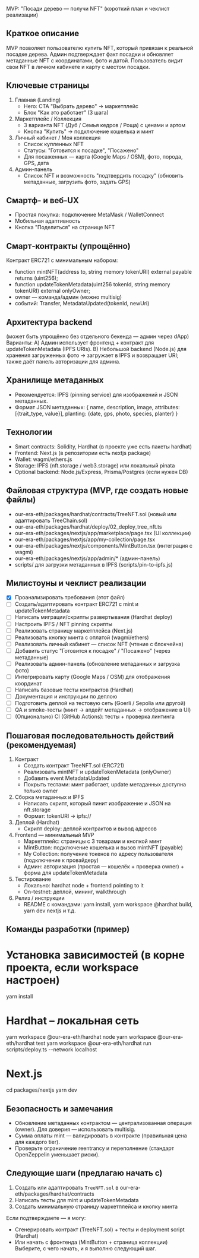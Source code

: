 MVP: "Посади дерево — получи NFT" (короткий план и чеклист реализации)

Краткое описание
----------------
MVP позволяет пользователю купить NFT, который привязан к реальной посадке дерева. Админ подтверждает факт посадки и обновляет метаданные NFT с координатами, фото и датой. Пользователь видит свои NFT в личном кабинете и карту с местом посадки.

Ключевые страницы
-----------------
1. Главная (Landing)
   - Hero: CTA "Выбрать дерево" → маркетплейс
   - Блок "Как это работает" (3 шага)
2. Маркетплейс / Коллекция
   - 3 варианта NFT (Дуб / Семья кедров / Роща) с ценами и артом
   - Кнопка "Купить" → подключение кошелька и минт
3. Личный кабинет / Моя коллекция
   - Список купленных NFT
   - Статусы: "Готовится к посадке", "Посажено"
   - Для посаженных — карта (Google Maps / OSM), фото, порода, GPS, дата
4. Админ-панель
   - Список NFT и возможность "подтвердить посадку" (обновить метаданные, загрузить фото, задать GPS)

Смартф- и веб-UX
----------------
- Простая покупка: подключение MetaMask / WalletConnect
- Мобильная адаптивность
- Кнопка "Поделиться" на странице NFT

Смарт‑контракты (упрощённо)
---------------------------
Контракт ERC721 с минимальным набором:
- function mintNFT(address to, string memory tokenURI) external payable returns (uint256);
- function updateTokenMetadata(uint256 tokenId, string memory tokenURI) external onlyOwner;
- owner — команда/админ (можно multisig)
- событий: Transfer, MetadataUpdated(tokenId, newUri)

Архитектура backend
-------------------
(может быть упрощённо без отдельного бекенда — админ через dApp)
Варианты:
A) Админ использует фронтенд + контракт для updateTokenMetadata (IPFS URIs).
B) Небольшой backend (Node.js) для хранения загруженных фото → загружает в IPFS и возвращает URI; также даёт панель авторизации для админа.

Хранилище метаданных
-------------------
- Рекомендуется: IPFS (pinning service) для изображений и JSON метаданных.
- Формат JSON метаданных: { name, description, image, attributes: [{trait_type, value}], planting: {date, gps, photo, species, planter} }

Технологии
----------
- Smart contracts: Solidity, Hardhat (в проекте уже есть пакеты hardhat)
- Frontend: Next.js (в репозитории есть nextjs package)
- Wallet: wagmi/ethers.js
- Storage: IPFS (nft.storage / web3.storage) или локальный pinata
- Optional backend: Node.js/Express, Prisma/Postgres (если нужен DB)

Файловая структура (MVP, где создать новые файлы)
------------------------------------------------
- our-era-eth/packages/hardhat/contracts/TreeNFT.sol (новый или адаптировать TreeChain.sol)
- our-era-eth/packages/hardhat/deploy/02_deploy_tree_nft.ts
- our-era-eth/packages/nextjs/app/marketplace/page.tsx (UI коллекции)
- our-era-eth/packages/nextjs/app/my-collection/page.tsx
- our-era-eth/packages/nextjs/components/MintButton.tsx (интеграция с wagmi)
- our-era-eth/packages/nextjs/app/admin/* (админ-панель)
- scripts/ для загрузки метаданных в IPFS (scripts/pin-to-ipfs.js)

Милистоуны и чеклист реализации
------------------------------
- [x] Проанализировать требования (этот файл)
- [ ] Создать/адаптировать контракт ERC721 с mint и updateTokenMetadata
- [ ] Написать миграции/скрипты развертывания (Hardhat deploy)
- [ ] Настроить IPFS / NFT pinning скрипты
- [ ] Реализовать страницу маркетплейса (Next.js)
- [ ] Реализовать кнопку минта с оплатой (wagmi/ethers)
- [ ] Реализовать личный кабинет — список NFT (чтение с блокчейна)
- [ ] Добавить статус "Готовится к посадке" / "Посажено" (через метаданные)
- [ ] Реализовать админ-панель (обновление метаданных и загрузка фото)
- [ ] Интегрировать карту (Google Maps / OSM) для отображения координат
- [ ] Написать базовые тесты контрактов (Hardhat)
- [ ] Документация и инструкции по деплою
- [ ] Подготовить деплой на тестовую сеть (Goerli / Sepolia или другой)
- [ ] QA и smoke-тесты (минт → апдейт метаданных → отображение в UI)
- [ ] (Опционально) CI (GitHub Actions): тесты + проверка линтинга

Пошаговая последовательность действий (рекомендуемая)
---------------------------------------------------
1) Контракт
   - Создать контракт TreeNFT.sol (ERC721)
   - Реализовать mintNFT и updateTokenMetadata (onlyOwner)
   - Добавить event MetadataUpdated
   - Покрыть тестами: минт работает, update метаданных доступна только owner
2) Сборка метаданных и IPFS
   - Написать скрипт, который пинит изображение и JSON на nft.storage
   - Формат: tokenURI → ipfs://<cid>
3) Деплой (Hardhat)
   - Скрипт deploy: деплой контрактов и вывод адресов
4) Frontend — минимальный MVP
   - Маркетплейс: страницы с 3 товарами и кнопкой минт
   - MintButton: подключение кошелька и вызов mintNFT (payable)
   - My Collection: получение токенов по адресу пользователя (подключение к провайдеру)
   - Админ: авторизация (простая — кошелёк + проверка owner) + форма для updateTokenMetadata
5) Тестирование
   - Локально: hardhat node + frontend pointing to it
   - On-testnet: деплой, мининг, walkthrough
6) Релиз / инструкции
   - README с командами: yarn install, yarn workspace @hardhat build, yarn dev nextjs и т.д.

Команды разработки (пример)
--------------------------
# Установка зависимостей (в корне проекта, если workspace настроен)
yarn install

# Hardhat – локальная сеть
yarn workspace @our-era-eth/hardhat node
yarn workspace @our-era-eth/hardhat test
yarn workspace @our-era-eth/hardhat run scripts/deploy.ts --network localhost

# Next.js
cd packages/nextjs
yarn dev

Безопасность и замечания
-----------------------
- Обновление метаданных контрактом — централизованная операция (owner). Для доверия — использовать multisig.
- Сумма оплаты mint — валидировать в контракте (правильная цена для каждого tier).
- Проверьте ограничение reentrancy и переполнение (стандарт OpenZeppelin уменьшает риски).

Следующие шаги (предлагаю начать с)
----------------------------------
1. Создать или адаптировать `TreeNFT.sol` в our-era-eth/packages/hardhat/contracts
2. Написать тесты для mint и updateTokenMetadata
3. Создать минимальную страницу маркетплейса и кнопку минта

Если подтверждаете — я могу:
- Сгенерировать контракт (TreeNFT.sol) + тесты и deployment script (Hardhat)
- Или начать с фронтенда (MintButton + страница коллекции)
Выберите, с чего начать, и я выполню следующий шаг.

